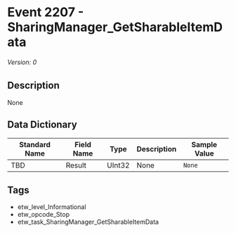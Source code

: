 # Event 2207 - SharingManager_GetSharableItemData
###### Version: 0

## Description
None

## Data Dictionary
|Standard Name|Field Name|Type|Description|Sample Value|
|---|---|---|---|---|
|TBD|Result|UInt32|None|`None`|

## Tags
* etw_level_Informational
* etw_opcode_Stop
* etw_task_SharingManager_GetSharableItemData